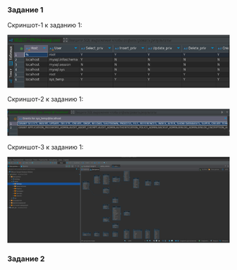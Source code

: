 ### Задание 1

Скриншот-1 к заданию 1:

![Скриншот-1](img/pic_1.png)

Скриншот-2 к заданию 1:

![1727853570591](images/README/1727853570591.png)

Скриншот-3 к заданию 1:

![1727853598099](images/README/1727853598099.png)

### Задание 2
